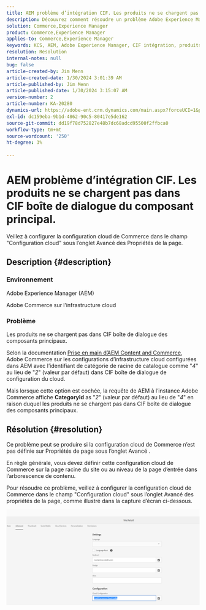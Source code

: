 ```yaml
---
title: AEM problème d’intégration CIF. Les produits ne se chargent pas dans CIF boîte de dialogue du composant principal.
description: Découvrez comment résoudre un problème Adobe Experience Manager en raison duquel les produits ne se chargent pas dans CIF boîte de dialogue du composant principal.
solution: Commerce,Experience Manager
product: Commerce,Experience Manager
applies-to: Commerce,Experience Manager
keywords: KCS, AEM, Adobe Experience Manager, CIF intégration, produits, pas de chargement, boîte de dialogue de composant principal, Dépannage, Adobe Commerce, AC, infrastructure cloud
resolution: Resolution
internal-notes: null
bug: false
article-created-by: Jim Menn
article-created-date: 1/30/2024 3:01:39 AM
article-published-by: Jim Menn
article-published-date: 1/30/2024 3:15:07 AM
version-number: 2
article-number: KA-20280
dynamics-url: https://adobe-ent.crm.dynamics.com/main.aspx?forceUCI=1&pagetype=entityrecord&etn=knowledgearticle&id=62ebffe1-1bbf-ee11-9079-6045bd006268
exl-id: dc159eba-9b1d-4862-90c5-80417e5de162
source-git-commit: dd19f78d752827e48b7dc68adcd95500f2ffbca0
workflow-type: tm+mt
source-wordcount: '250'
ht-degree: 3%

---
```


# AEM problème d’intégration CIF. Les produits ne se chargent pas dans CIF boîte de dialogue du composant principal.


Veillez à configurer la configuration cloud de Commerce dans le champ &quot;Configuration cloud&quot; sous l’onglet Avancé des Propriétés de la page.

## Description {#description}


### Environnement

Adobe Experience Manager (AEM)

Adobe Commerce sur l’infrastructure cloud

### Problème

Les produits ne se chargent pas dans CIF boîte de dialogue des composants principaux.

Selon la documentation [Prise en main d’AEM Content and Commerce](https://experienceleague.adobe.com/docs/experience-manager-65/commerce/storefront/getting-started.html), Adobe Commerce sur les configurations d’infrastructure cloud configurées dans AEM avec l’identifiant de catégorie de racine de catalogue comme &quot;*4*&quot; au lieu de &quot;*2*&quot; (valeur par défaut) dans CIF boîte de dialogue de configuration du cloud.

Mais lorsque cette option est cochée, la requête de AEM à l’instance Adobe Commerce affiche <b>CategoryId</b> as &quot;*2*&quot; (valeur par défaut) au lieu de &quot;*4*&quot; en raison duquel les produits ne se chargent pas dans CIF boîte de dialogue des composants principaux.


## Résolution {#resolution}


Ce problème peut se produire si la configuration cloud de Commerce n’est pas définie sur Propriétés de page sous l’onglet Avancé .

En règle générale, vous devez définir cette configuration cloud de Commerce sur la page racine du site ou au niveau de la page d’entrée dans l’arborescence de contenu.

Pour résoudre ce problème, veillez à configurer la configuration cloud de Commerce dans le champ &quot;Configuration cloud&quot; sous l’onglet Avancé des propriétés de la page, comme illustré dans la capture d’écran ci-dessous.

![](assets/35698328-9514-ed11-b83d-002248086a9c.png)
